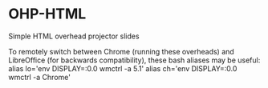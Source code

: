 # OHP-HTML
Simple HTML overhead projector slides

To remotely switch between Chrome (running these overheads) and LibreOffice
(for backwards compatibility), these bash aliases may be useful:
    alias lo='env DISPLAY=:0.0 wmctrl -a 5.1'
    alias ch='env DISPLAY=:0.0 wmctrl -a Chrome'

